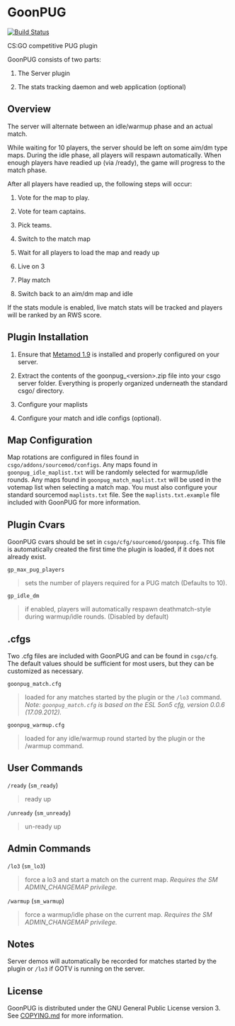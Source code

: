 GoonPUG
=======

[![Build Status](https://travis-ci.org/goonpug/goonpug.png?branch=master)](https://travis-ci.org/goonpug/goonpug)

CS:GO competitive PUG plugin

GoonPUG consists of two parts:

1. The Server plugin

2. The stats tracking daemon and web application (optional)


Overview
--------
The server will alternate between an idle/warmup phase and an actual match.

While waiting for 10 players, the server should be left on some aim/dm type
maps. During the idle phase, all players will respawn automatically. When
enough players have readied up (via /ready), the game will progress to the
match phase.

After all players have readied up, the following steps will occur:

1. Vote for the map to play.

2. Vote for team captains.

3. Pick teams.

4. Switch to the match map

5. Wait for all players to load the map and ready up

6. Live on 3

7. Play match

8. Switch back to an aim/dm map and idle

If the stats module is enabled, live match stats will be tracked and players
will be ranked by an RWS score.


Plugin Installation
-------------------

1. Ensure that [Metamod 1.9](http://www.sourcemm.net) is installed and properly configured on your server.

2. Extract the contents of the goonpug\_\<version\>.zip file into your csgo
   server folder. Everything is properly organized underneath the standard
   csgo/ directory.

3. Configure your maplists

4. Configure your match and idle configs \(optional\).


Map Configuration
-----------------

Map rotations are configured in files found in
`csgo/addons/sourcemod/configs`. Any maps found in `goonpug_idle_maplist.txt`
will be randomly selected for warmup/idle rounds. Any maps found in
`goonpug_match_maplist.txt` will be used in the votemap list when selecting a
match map. You must also configure your standard sourcemod `maplists.txt` file.
See the `maplists.txt.example` file included with GoonPUG for more information.


Plugin Cvars
------------

GoonPUG cvars should be set in `csgo/cfg/sourcemod/goonpug.cfg`. This file is
automatically created the first time the plugin is loaded, if it does not
already exist.

`gp_max_pug_players`
> sets the number of players required for a PUG match \(Defaults to 10\).

`gp_idle_dm`
> if enabled, players will automatically respawn deathmatch-style during
> warmup/idle rounds. \(Disabled by default\)


.cfgs
-----

Two .cfg files are included with GoonPUG and can be found in `csgo/cfg`.
The default values should be sufficient for most users, but they can be
customized as necessary.

`goonpug_match.cfg`
> loaded for any matches started by the plugin or the
> `/lo3` command.
> *Note: `goonpug_match.cfg` is based on the ESL 5on5 cfg, version 0.0.6
> \(17.09.2012\).*

`goonpug_warmup.cfg`
> loaded for any idle/warmup round started by the plugin or the /warmup
> command.


User Commands
-------------

`/ready` \(`sm_ready`\)
> ready up

`/unready` \(`sm_unready`\)
> un-ready up


Admin Commands
--------------

`/lo3` \(`sm_lo3`\)
> force a lo3 and start a match on the current map. *Requires the SM
> ADMIN_CHANGEMAP privilege.*

`/warmup` \(`sm_warmup`\)
> force a warmup/idle phase on the current map. *Requires the SM
> ADMIN_CHANGEMAP privilege.*


Notes
-----

Server demos will automatically be recorded for matches started by the plugin
or `/lo3` if GOTV is running on the server.


License
-------
GoonPUG is distributed under the GNU General Public License version 3. See
[COPYING.md](https://github.com/pmrowla/goonpug/blob/master/COPYING.md) for
more information.

